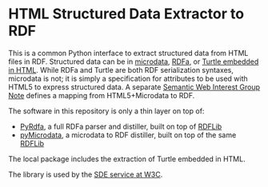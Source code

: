 
# HTML Structured Data Extractor to RDF

This is a common Python interface to extract structured data from HTML files in RDF. Structured data can be in <a href="http://www.w3.org/TR/microdata/">microdata</a>, <a href="http://www.w3.org/TR/rdfa-in-html/">RDFa</a>, or <a href="http://www.w3.org/TR/turtle/#in-html">Turtle embedded in HTML</a>. While RDFa and Turtle are both RDF serialization syntaxes, microdata is not; it is simply <span property="doap:description"><a href="/TR/microdata/"></a> a specification for attributes to be used with HTML5 to express structured data. A separate <a href="http://www.w3.org/TR/microdata-rdf/">Semantic Web Interest Group Note</a> defines a mapping from HTML5+Microdata to RDF.

The software in this repository is only a thin layer on top of:

- [PyRdfa](https://github.com/RDFLib/pyrdfa3), a full RDFa parser and distiller, built on top of [RDFLib](https://github.com/RDFLib/rdflib)
- [pyMicrodata](https://github.com/RDFLib/pymicrodata), a microdata to RDF distiller, built on top of the same [RDFLib](https://github.com/RDFLib/rdflib)

The local package includes the extraction of Turtle embedded in HTML.

The library is used by the [SDE service at W3C](https://www.w3.org/2012/sde/).

